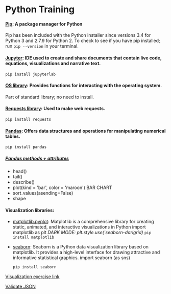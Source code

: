 # Python Training

#### [Pip](https://realpython.com/what-is-pip/): A package manager for Python

Pip has been included with the Python installer since versions 3.4 for Python 3 and 2.7.9 for Python 2. To check to see if you have pip installed; run `pip --version` in your terminal.

#### [Jupyter](https://jupyter.org/): IDE used to create and share documents that contain live code, equations, visualizations and narrative text.

`pip install jupyterlab`

#### [OS library](https://www.geeksforgeeks.org/os-module-python-examples/): Provides functions for interacting with the operating system.

Part of standard library; no need to install.

#### [Requests library](https://realpython.com/python-requests/): Used to make web requests.

`pip install requests`

#### [Pandas](https://pypi.org/project/pandas/): Offers data structures and operations for manipulating numerical tables.

`pip install pandas`

##### [Pandas methods + attributes](https://pandas.pydata.org/pandas-docs/stable/reference/api/pandas.DataFrame.html)

- head()
- tail()
- describe()
- plot(kind = 'bar', color = 'maroon') BAR CHART
- sort_values(asending=False)
- shape

#### Visualization libraries:

- [matplotlib.pyplot](https://matplotlib.org/stable/index.html): Matplotlib is a comprehensive library for creating static, animated, and interactive visualizations in Python
  import matplotlib as plt _DARK MODE: plt.style.use('seaborn-darlgrid)_
  `pip install matplotlib`

- [seaborn](https://seaborn.pydata.org/): Seaborn is a Python data visualization library based on matplotlib. It provides a high-level interface for drawing attractive and informative statistical graphics.
  import seaborn (as sns)

  `pip install seaborn`

[Visualization exercise link](https://colab.research.google.com/drive/1DgIO_tPtmdgW3I-BOE14qkGTYkQhJazI#scrollTo=iVM7vNBb4DS9)

[Validate JSON](https://jsonlint.com/)

